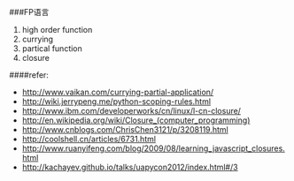 ###FP语言
1. high order function
2. currying
3. partical function
4. closure

####refer:
- http://www.vaikan.com/currying-partial-application/
- http://wiki.jerrypeng.me/python-scoping-rules.html
- http://www.ibm.com/developerworks/cn/linux/l-cn-closure/
- http://en.wikipedia.org/wiki/Closure_(computer_programming)
- http://www.cnblogs.com/ChrisChen3121/p/3208119.html
- http://coolshell.cn/articles/6731.html
- http://www.ruanyifeng.com/blog/2009/08/learning_javascript_closures.html
- http://kachayev.github.io/talks/uapycon2012/index.html#/3
